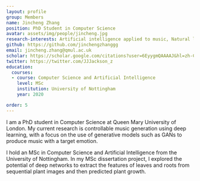 ```yaml
---
layout: profile
group: Members
name: Jincheng Zhang
position: PhD Student in Computer Science
avatar: assets/img/people/jincheng.jpg
research-interests: Artificial intelligence applied to music, Natural language processing, Deep learning-based image analysis
github: https://github.com/jinchengzhanggg
email: jincheng.zhang@qmul.ac.uk
scholar: https://scholar.google.com/citations?user=6EyygmQAAAAJ&hl=zh-CN
twitter: https://twitter.com/JJJackson_z
education:
  courses:
  - course: Computer Science and Artificial Intelligence
    level: MSc
    institution: University of Nottingham
    year: 2020

order: 5
---
```

I am a PhD student in Computer Science at Queen Mary University of London. My current research is controllable music generation using deep learning, with a focus on the use of generative models such as GANs to produce music with a target emotion. 

I hold an MSc in Computer Science and Artificial Intelligence from the University of Nottingham. In my MSc dissertation project, I explored the potential of deep networks to extract the features of leaves and roots from sequential plant images and then predicted plant growth.